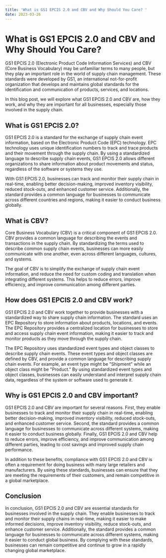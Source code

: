 ```yaml
---
title: 'What is GS1 EPCIS 2.0 and CBV and Why Should You Care? '
date: 2023-03-26
---
```


# What is GS1 EPCIS 2.0 and CBV and Why Should You Care?

GS1 EPCIS 2.0 (Electronic Product Code Information Services) and CBV (Core Business Vocabulary) may be unfamiliar terms to many people, but they play an important role in the world of supply chain management. These standards were developed by GS1, an international not-for-profit organization that develops and maintains global standards for the identification and communication of products, services, and locations.

In this blog post, we will explore what GS1 EPCIS 2.0 and CBV are, how they work, and why they are important for all businesses, especially those involved in the supply chain.

## What is GS1 EPCIS 2.0?

GS1 EPCIS 2.0 is a standard for the exchange of supply chain event information, based on the Electronic Product Code (EPC) technology. EPC technology uses unique identification numbers to track and trace products and their movement through the supply chain. By using a standardized language to describe supply chain events, GS1 EPCIS 2.0 allows different organizations to share information about product movements and status, regardless of the software or systems they use.

With GS1 EPCIS 2.0, businesses can track and monitor their supply chain in real-time, enabling better decision-making, improved inventory visibility, reduced stock-outs, and enhanced customer service. Additionally, the standard provides a common language for businesses to communicate across different countries and regions, making it easier to conduct business globally.

## What is CBV?

Core Business Vocabulary (CBV) is a critical component of GS1 EPCIS 2.0. CBV provides a common language for describing the events and transactions in the supply chain. By standardizing the terms used to describe common supply chain events, businesses can more easily communicate with one another, even across different languages, cultures, and systems.

The goal of CBV is to simplify the exchange of supply chain event information, and reduce the need for custom coding and translation when integrating different systems. This helps to reduce errors, improve efficiency, and improve communication among different parties.

## How does GS1 EPCIS 2.0 and CBV work?

GS1 EPCIS 2.0 and CBV work together to provide businesses with a standardized way to share supply chain information. The standard uses an EPC Repository to store information about products, locations, and events. The EPC Repository provides a centralized location for businesses to store and access supply chain event information, making it easier to track and monitor products as they move through the supply chain.

The EPC Repository uses standardized event types and object classes to describe supply chain events. These event types and object classes are defined by CBV, and provide a common language for describing supply chain events. For example, an event type might be "Shipment" while an object class might be "Product." By using standardized event types and object classes, businesses can easily understand and interpret supply chain data, regardless of the system or software used to generate it.

## Why is GS1 EPCIS 2.0 and CBV important?

GS1 EPCIS 2.0 and CBV are important for several reasons. First, they enable businesses to track and monitor their supply chain in real-time, enabling better decision-making, improved inventory visibility, reduced stock-outs, and enhanced customer service. Second, the standard provides a common language for businesses to communicate across different systems, making it easier to conduct business globally. Finally, GS1 EPCIS 2.0 and CBV help to reduce errors, improve efficiency, and improve communication among different parties, leading to cost savings and improved supply chain performance.

In addition to these benefits, compliance with GS1 EPCIS 2.0 and CBV is often a requirement for doing business with many large retailers and manufacturers. By using these standards, businesses can ensure that they are meeting the requirements of their customers, and remain competitive in a global marketplace.

## Conclusion

In conclusion, GS1 EPCIS 2.0 and CBV are essential standards for businesses involved in the supply chain. They enable businesses to track and monitor their supply chains in real-time, making it easier to make informed decisions, improve inventory visibility, reduce stock-outs, and enhance customer service. Additionally, the standard provides a common language for businesses to communicate across different systems, making it easier to conduct global business. By complying with these standards, businesses can remain competitive and continue to grow in a rapidly changing global marketplace.
